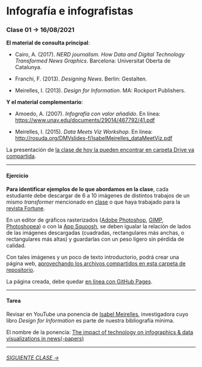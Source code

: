 # Infografía e infografistas

### Clase 01 → 16/08/2021

**El material de consulta principal**:
 
- Cairo, A. (2017). *NERD journalism. How Data and Digital Technology Transformed News Graphics*. Barcelona: Universitat Oberta de Catalunya.

- Franchi, F. (2013). *Designing News*. Berlin: Gestalten.

- Meirelles, I. (2013). *Design for Information*. MA: Rockport Publishers.

**Y el material complementario**:

- Amoedo, A. (2007). *Infografía con valor añadido*. En línea: https://www.unav.edu/documents/29014/467792/41.pdf 

- Meirelles, I. (2015). *Data Meets Viz Workshop*. En línea: http://rosuda.org/DMVslides-f/IsabelMeirelles_dataMeetViz.pdf

La presentación de [la clase de hoy la pueden encontrar en carpeta Drive ya compartida](https://docs.google.com/presentation/d/1-FkOe_-ZMKTBPlKK2wmbUnrTto5SGhIFf65NEGRtN68/edit?usp=sharing).

- - - - - - - 

#### Ejercicio

**Para identificar ejemplos de lo que abordamos en la clase**, cada estudiante debe descargar de 6 a 10 imágenes de distintos trabajos de un mismo *transformer* mencionado en [clase](https://docs.google.com/presentation/d/1-FkOe_-ZMKTBPlKK2wmbUnrTto5SGhIFf65NEGRtN68/edit?usp=sharing) o que haya trabajado para la [revista Fortune](https://www.fulltable.com/vts/f/fortune/menub.htm). 

En un editor de gráficos rasterizados ([Adobe Photoshop](https://www.adobe.com/la/products/photoshop.html), [GIMP](https://www.gimp.org/), [Photoshopea](https://www.photopea.com/)) o con la [App Squoosh](https://squoosh.app/), se deben igualar la relación de lados de las imágenes descargadas (cuadradas, rectangulares más anchas, o rectangulares más altas) y guardarlas con un peso ligero sin pérdida de calidad.

Con tales imágenes y un poco de texto introductorio, podrá crear una página web, [aprovechando los archivos compartidos en esta carpeta de repositorio](https://profesorfaco.github.io/dno075-2021-2/clase-01/). 

La página creada, debe quedar [en línea con GitHub Pages](https://docs.github.com/es/github/working-with-github-pages/configuring-a-publishing-source-for-your-github-pages-site).

- - - - - - - 

#### Tarea

Revisar en YouTube una ponencia de [Isabel Meirelles](http://isabelmeirelles.com/), investigadora cuyo libro *Design for Information* es parte de nuestra bibliografía mínima.

El nombre de la ponencia: [The impact of technology on infographics & data visualizations in news(-papers)](https://youtu.be/Nb0HfCj1C7Q)

- - - - - - -

###### [SIGUIENTE CLASE →](https://github.com/profesorfaco/dno075-2021-2/tree/main/clase-02)

